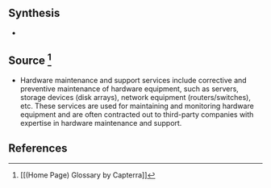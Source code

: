 ## Synthesis
- 
## Source [^1]
- Hardware maintenance and support services include corrective and preventive maintenance of hardware equipment, such as servers, storage devices (disk arrays), network equipment (routers/switches), etc. These services are used for maintaining and monitoring hardware equipment and are often contracted out to third-party companies with expertise in hardware maintenance and support.
## References

[^1]: [[(Home Page) Glossary by Capterra]]